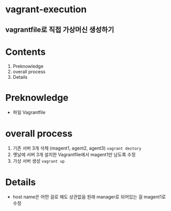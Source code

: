 vagrant-execution
=========

vagrantfile로 직접 가상머신 생성하기
---------

# Contents  
1. Preknowledge
2. overall process
3. Details



# Preknowledge  
* 파일
Vagrantfile

# overall process
1. 기존 서버 3개 삭제 (magent1, agent2, agent3)
`vagrant destory`
2. 옛날에 서버 3개 설치한 Vagrantfile에서 magent1만 남도록 수정
3. 가상 서버 생성
`vagrant up`


# Details  
* host name은 어떤 걸로 해도 상관없음
    원래 manager로 되어있는 걸 magent1로 수정
